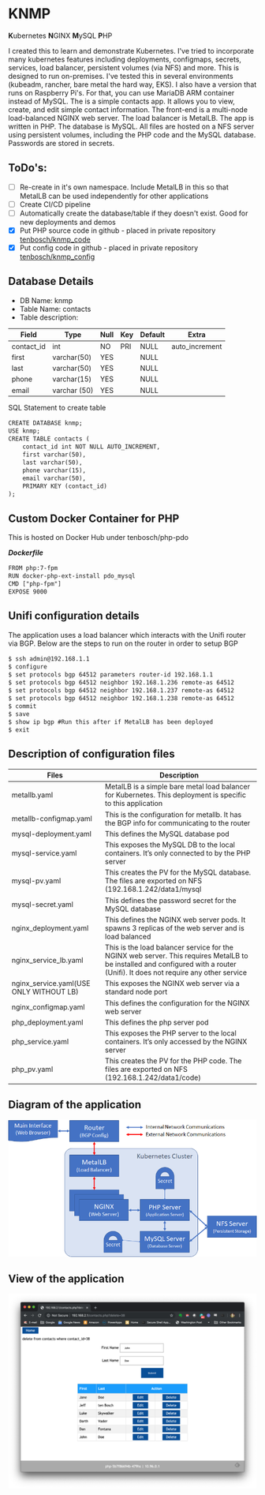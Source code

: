 # KNMP
**K**ubernetes **N**GINX **M**ySQL **P**HP

I created this to learn and demonstrate Kubernetes. I've tried to incorporate many kubernetes features including deployments, configmaps, secrets, services, load balancer, persistent volumes (via NFS) and more.  This is designed to run on-premises.  I've tested this in several environments (kubeadm, rancher, bare metal the hard way, EKS).  I also have a version that runs on Raspberry Pi's.  For that, you can use MariaDB ARM container instead of MySQL. 
The is a simple contacts app. It allows you to view, create, and edit simple contact information. The front-end is a multi-node load-balanced NGINX web server. The load balancer is MetalLB. The app is written in PHP. The database is MySQL. All files are hosted on a NFS server using persistent volumes, including the PHP code and the MySQL database. Passwords are stored in secrets.

## ToDo's:
- [ ] Re-create in it's own namespace. Include MetalLB in this so that MetalLB can be used independently for other applications
- [ ] Create CI/CD pipeline
- [ ] Automatically create the database/table if they doesn't exist.  Good for new deployments and demos
- [x] Put PHP source code in github - placed in private repository [tenbosch/knmp_code](https://github.com/tenbosch/knmp_code)
- [x] Put config code in github - placed in private repository [tenbosch/knmp_config](https://github.com/tenbosch/knmp_config)

## Database Details
- DB Name: knmp
- Table Name: contacts
- Table description:

| Field | Type | Null | Key | Default | Extra |
|--|--|--|--|--|--|
| contact_id | int | NO | PRI | NULL | auto_increment |
| first | varchar(50) | YES | | NULL |
| last | varchar(50) | YES | | NULL |
| phone | varchar(15) | YES | | NULL |
| email | varchar (50) | YES | | NULL |


SQL Statement to create table
```
CREATE DATABASE knmp;
USE knmp;
CREATE TABLE contacts (
    contact_id int NOT NULL AUTO_INCREMENT,
    first varchar(50),
    last varchar(50),
    phone varchar(15),
    email varchar(50),
    PRIMARY KEY (contact_id)
);
```

## Custom Docker Container for PHP 
This is hosted on Docker Hub under tenbosch/php-pdo

***Dockerfile***
```
FROM php:7-fpm
RUN docker-php-ext-install pdo_mysql
CMD ["php-fpm"]
EXPOSE 9000
```

## Unifi configuration details
The application uses a load balancer which interacts with the Unifi router via BGP.  Below are the steps to run on the router in order to setup BGP
```
$ ssh admin@192.168.1.1
$ configure
$ set protocols bgp 64512 parameters router-id 192.168.1.1
$ set protocols bgp 64512 neighbor 192.168.1.236 remote-as 64512
$ set protocols bgp 64512 neighbor 192.168.1.237 remote-as 64512
$ set protocols bgp 64512 neighbor 192.168.1.238 remote-as 64512
$ commit
$ save
$ show ip bgp #Run this after if MetalLB has been deployed
$ exit
```

## Description of configuration files

| Files | Description |
|--|--|
| metallb.yaml | MetalLB is a simple bare metal load balancer for Kubernetes.  This deployment is specific to this application |
| metallb-configmap.yaml | This is the configuration for metallb.  It has the BGP info for communicating to the router |
| mysql-deployment.yaml | This defines the MySQL database pod |
| mysql-service.yaml | This exposes the MySQL DB to the local containers.  It’s only connected to by the PHP server |
| mysql-pv.yaml | This creates the PV for the MySQL database.  The files are exported on NFS (192.168.1.242/data1/mysql |
| mysql-secret.yaml | This defines the password secret for the MySQL database |
| nginx_deployment.yaml | This defines the NGINX web server pods.  It spawns 3 replicas of the web server and is load balanced |
| nginx_service_lb.yaml | This is the load balancer service for the NGINX web server.  This requires MetalLB to be installed and configured with a router (Unifi).  It does not require any other service |
| nginx_service.yaml(USE ONLY WITHOUT LB) | This exposes the NGINX web server via a standard node port |
| nginx_configmap.yaml | This defines the configuration for the NGINX web server |
| php_deployment.yaml | This defines the php server pod |
| php_service.yaml | This exposes the PHP server to the local containers.  It’s only accessed by the NGINX server |
| php_pv.yaml | This creates the PV for the PHP code.  The files are exported on NFS (192.168.1.242/data1/code) |

## Diagram of the application
![Application Diagram](diagram.png)

## View of the application
![Application View](appview.png)
